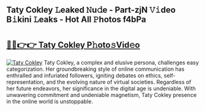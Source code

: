 ## Taty Cokley 𝙻eaked 𝙽u𝚍e - Part-zjN 𝚅𝚒deo B𝚒kini 𝙻eaks - Hot All 𝙿hotos f4bPa

# <h2><a href="http://ld52utu.urlbe.top/?page=Taty+Cokley">🔗🔗👉👉 Taty Cokley P𝚑oto𝚜Vid𝚎o</a></h2>

[![Taty Cokley](https://i.imgur.com/eBuTRDB.gif)](http://ld52utu.urlbe.top/?page=Taty+Cokley)
Taty Cokley, a complex and elusive persona, challenges easy categorization. Her groundbreaking style of online communication has enthralled and infuriated followers, igniting debates on ethics, self-representation, and the evolving nature of virtual societies. Regardless of her future endeavors, her significance in the digital age is undeniable. With unwavering commitment and undeniable magnetism, Taty Cokley presence in the online world is unstoppable.
